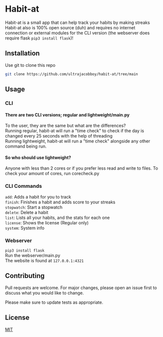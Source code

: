 # Habit-at

Habit-at is a small app that can help track your habits by making streaks  
Habit-at also is 100% open source (duh) and requires no internet connection or external modules for the CLI version (the webserver does require flask `pip3 install flask`)!


## Installation

Use git to clone this repo

```bash
git clone https://github.com/ultrajacobboy/habit-at/tree/main
```

## Usage

### CLI

#### There are two CLI versions; regular and lightweight/main.py  
To the user, they are the same but what are the differences?  
Running regular, habit-at will run a "time check" to check if the day is changed every 25 seconds with the help of threading  
Running lightweight, habit-at will run a "time check" alongside any other command being run.  

#### So who should use lightweight?  
Anyone with less than 2 cores or if you prefer less read and write to files. To check your amount of cores, run corecheck.py  

### CLI Commands
`add`: Adds a habit for you to track  
`finish`: Finishes a habit and adds score to your streaks  
`stopwatch`: Start a stopwatch   
`delete`: Delete a habit  
`list`: Lists all your habits, and the stats for each one  
`license`: Shows the license (Regular only)  
`system`: System info

### Webserver
`pip3 install flask`  
Run the webserver/main.py  
The website is found at `127.0.0.1:4321`  

## Contributing
Pull requests are welcome. For major changes, please open an issue first to discuss what you would like to change.

Please make sure to update tests as appropriate.

## License
[MIT](https://choosealicense.com/licenses/mit/)

